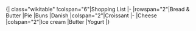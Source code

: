{| class="wikitable"
!colspan="6"|Shopping List
|-
|rowspan="2"|Bread & Butter
|Pie
|Buns
|Danish
|colspan="2"|Croissant
|-
|Cheese
|colspan="2"|Ice cream
|Butter
|Yogurt
|}
